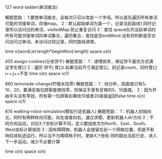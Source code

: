 127 word-ladder(单词接龙)

解题思路：
1:要想单词接龙，且每次只可以改变一个字母。所以首先遍历所有单词可能的邻接单词，存储map。
2：默认起始单词为第一个，记录当前路线1.同时记录所以访问过的单词，visitedMap.防止重复访问
3：查找 queue队列当前单词的所有可能邻接单词的单词集合，遍历集合，查找是否endWord.没有则判断是否访问访问过单词，未访问过则记录，同时路线递增。

time o(wordList.length*beginWord.length) space o(n)

455 assign-cookies(分发饼干)
解题思路：
1：递增排序，保证饼干最优方式满足学生胃口
2：遍历 饼干j 胃口i.如果当前尺寸满足胃口，则记录count，同时胃口i++;j++不变
time o(n) space o(1)

860 lemonade-change(柠檬水找零)
解题思路：
1：经分析，因面值只有5、10、20，要满足每位顾客能够找零，则保证手里有足够的5、10面值。
2：因为开始手头没有零钱，所有第一位顾客如果给10或者20直接返回false
time o(n) space o(1)

874 walking-robot-simulation(模拟行走机器人)
解题思路：
1：机器人初始向北，同时有两种转向可能，向左或者向右，通过求模，更新机器人dir方向
2：不同方向运动，对应X,Y坐标计算不同，定义数组依次为North、East、South、West坐标计算规则
3：因有障碍物，机器人会提留在前一个网格位置，但是不影响后续轨迹运行。所以当不为障碍格子时，更新X,Y坐标 同时跳出当前行走，进入下一步运动。减少不必要计算
 
time o(n) space o(n) 



